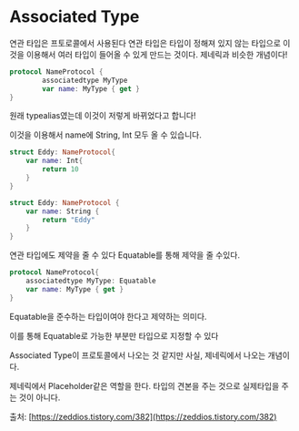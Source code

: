 # Associated Type

연관 타입은 프토로콜에서 사용된다  연관 타입은 타입이 정해져 있지 않는 타입으로 이것을 이용해서 여러 타입이 들어올 수 있게 만드는 것이다. 제네릭과 비슷한 개념이다!

```swift
protocol NameProtocol {
		associatedtype MyType
		var name: MyType { get } 
}
```

원래 typealias였는데 이것이 저렇게 바뀌었다고 합니다!

이것을 이용해서 name에 String, Int 모두 올 수 있습니다.

```swift
struct Eddy: NameProtocol{
    var name: Int{
        return 10
    }
}

struct Eddy: NameProtocol {
    var name: String {
        return "Eddy"
    }
}
```

연관 타입에도 제약을 줄 수 있다 Equatable를 통해 제약을 줄 수있다.

```swift
protocol NameProtocol{
    associatedtype MyType: Equatable
    var name: MyType { get }
}
```

Equatable을 준수하는 타입이여야 한다고 제약하는 의미다.

이를 통해 Equatable로 가능한 부분만 타입으로 지정할 수 있다

Associated Type이 프로토콜에서 나오는 것 같지만 사실, 제네릭에서 나오는 개념이다.

제네릭에서 Placeholder같은 역할을 한다. 타입의 견본을 주는 것으로 실제타입을 주는 것이 아니다.

출처: [https://zeddios.tistory.com/382](https://zeddios.tistory.com/382)